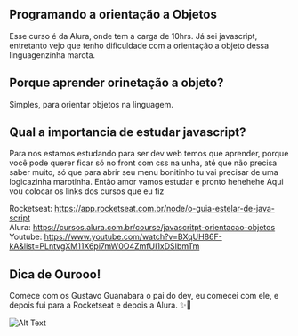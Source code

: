 ## Programando a orientação a Objetos
Esse curso é da Alura, onde tem a carga de 10hrs. 
Já sei javascript, entretanto vejo que tenho dificuldade com  a orientação a objeto dessa linguagenzinha marota. 

## Porque aprender orinetação a objeto?
Simples, para orientar objetos na linguagem. 
## Qual a importancia de estudar javascript?
Para nos estamos estudando para ser dev web temos que aprender, porque você pode querer ficar só no front com css na unha, até que não precisa saber muito, só que para abrir seu menu bonitinho tu vai precisar de uma logicazinha marotinha.
Então amor vamos estudar e pronto hehehehe 
Aqui vou colocar os links dos cursos que eu fiz

Rocketseat: https://app.rocketseat.com.br/node/o-guia-estelar-de-java-script <br>
Alura: https://cursos.alura.com.br/course/javascritpt-orientacao-objetos <br>
Youtube: https://www.youtube.com/watch?v=BXqUH86F-kA&list=PLntvgXM11X6pi7mW0O4ZmfUI1xDSIbmTm <br>

## Dica de Ourooo!
Comece com os Gustavo Guanabara o pai do dev, eu comecei com ele, e depois fui para a Rocketseat e depois  a Alura. ✨🎈

![Alt Text](https://media.giphy.com/media/l4Ep4XOZVkhKziCGs/giphy.gif)